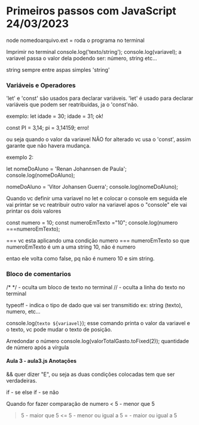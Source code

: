 # Primeiros passos com JavaScript 24/03/2023

node nomedoarquivo.ext = roda o programa no terminal

Imprimir no terminal 
console.log('texto/string');
console.log(variavel); 
a variavel passa o valor dela podendo ser: número, string etc...

string sempre entre aspas simples 'string'

### Variáveis e Operadores

'let' e 'const' são usados para declarar variáveis. 'let' é usado para declarar variáveis que podem ser reatribuidas, ja o 'const'não.

exemplo: 
let idade = 30;
idade = 31; 
ok!

const PI = 3,14;
pi = 3,14159; 
erro!

ou seja quando o valor da variavel NÃO for alterado vc usa o 'const', assim garante que não havera mudança.

exemplo 2:

let nomeDoAluno = 'Renan Johannsen de Paula';
console.log(nomeDoAluno);

nomeDoAluno = 'Vitor Johansen Guerra';
console.log(nomeDoAluno); 

Quando vc definir uma variavel no let e colocar o console em seguida ele vai printar 
se vc reatribuir outro valor na variavel apos o "console" ele vai printar os dois valores


const numero = 10;
const numeroEmTexto ="10";
console.log(numero ===numeroEmTexto); 

=== vc esta aplicando uma condição
numero === numeroEmTexto
so que numeroEmTexto é um a uma string 10, não é numero

entao ele volta como false, pq não é numero 10 e sim string.

### Bloco de comentarios 
/*   */ - oculta um bloco de texto no terminal
// - oculta a linha do texto no terminal

typeoff - indica o tipo de dado que vai ser transmitido
ex: string (texto), numero, etc...

console.log(`texto ${variavel}`);
esse comando printa o valor da variavel e o texto, vc pode mudar o texto de posição.

Arredondar o número
console.log(valorTotalGasto.toFixed(2));
quantidade de número após a vírgula

#### Aula 3 - aula3.js Anotações 

&& quer dizer "E", ou seja as duas condições colocadas tem que ser verdadeiras.

if - se
else if - se não

Quando for fazer comparação de numero
< 5 - menor que 5
> 5 - maior que 5
<= 5 - menor ou igual a 5
>= - maior ou igual a 5



